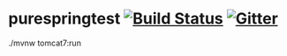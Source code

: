 # purespringtest  [![Build Status](https://www.travis-ci.org/kute/purespringtest.svg?branch=master)](https://www.travis-ci.org/kute/purespringtest)  [![Gitter](https://badges.gitter.im/Join%20Chat.svg)](https://gitter.im/kuteforwhy/forwhy)


./mvnw tomcat7:run
